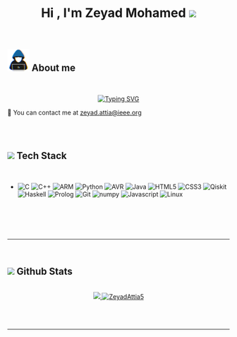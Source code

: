 
<h1 align="center"><b>Hi , I'm Zeyad Mohamed </b><img src="https://media.giphy.com/media/hvRJCLFzcasrR4ia7z/giphy.gif" width="35"></h1>



<!-- Computer+Science+Student;Embedded+Systems+Engineer;Learning+Linux; Learning+Web+Development -->
<br>



	
## <picture><img src = "resources/about_me.gif" width = 50px></picture> **About me**

<br>
<p align="center" style="color:white;">
  <a href="https://git.io/typing-svg"><img src="https://readme-typing-svg.demolab.com?font=Fira+Code&size=15&duration=1000&multiline=true&repeat=false&width=550&height=191&lines=I'm+currently+studying+Computer+Science+and+Engineering%2C;with+a+passion+for+embedded+systems%2C+Linux%2C+and+data;structures+and+algorithms.;I'm+willing+to+connect+with+fellow+enthusiasts%2C+collaborate;on+exciting+projects%2C+and+contribute+to+the+ever-evolving;tech+community.;" alt="Typing SVG" /></a>

  📧 You can contact me at <a href="mailto:zeyad.attia@ieee.org">zeyad.attia@ieee.org</a>
</p>

 <!-- <p><img src="/resources/chip-svgrepo.svg" style="height:15px;">&nbsp;&nbsp;I am Learning Embedded Systems Engineering</p>
 <p>🤝 I am willing to collaborate on innovative project ideas</p> -->
 <!-- <p>🚀 I love rocket science</p> -->

<br><br>

<!-- <img src="https://user-images.githubusercontent.com/73097560/115834477-dbab4500-a447-11eb-908a-139a6edaec5c.gif"><br><br> -->

## <img src="https://media2.giphy.com/media/QssGEmpkyEOhBCb7e1/giphy.gif?cid=ecf05e47a0n3gi1bfqntqmob8g9aid1oyj2wr3ds3mg700bl&rid=giphy.gif" width ="25"><b> Tech Stack</b>
<br>

<p align="center">

- 
    ![C](https://img.shields.io/badge/C%20-%232370ED.svg?style=for-the-badge&logo=c&logoColor=yellow)
    ![C++](https://img.shields.io/badge/C++%20-%2300599C.svg?style=for-the-badge&logo=c%2B%2B&logoColor=white)
    ![ARM](https://img.shields.io/badge/Arm%20-%232370ED.svg?style=for-the-badge&logo=arm&logoColor=orange)
    <!-- ![Autosar](https://img.shields.io/badge/Autosar%20-%232370ED.svg?style=for-the-badge&logo=autosar&logoColor=yellow) -->
    ![Python](https://img.shields.io/badge/Python%20-%2314354C.svg?style=for-the-badge&logo=Python&logoColor=white)
    ![AVR](https://img.shields.io/badge/Avr%20-%232370ED.svg?style=for-the-badge&logo=avr&logoColor=white)
    ![Java](https://img.shields.io/badge/Java%20-%2314354C.svg?style=for-the-badge&logo=Java&logoColor=blue)
    ![HTML5](https://img.shields.io/badge/Html5%20-%2314354C.svg?style=for-the-badge&logo=html5&logoColor=white)
    ![CSS3](https://img.shields.io/badge/Css3%20-%2314354C.svg?style=for-the-badge&logo=css3&logoColor=white)
    ![Qiskit](https://img.shields.io/badge/qiskit-%23F05033.svg?style=for-the-badge&logo=qiskit&logoColor=white)
    ![Haskell](https://img.shields.io/badge/Haskell%20-%2314354C.svg?style=for-the-badge&logo=haskell&logoColor=white)
    ![Prolog](https://img.shields.io/badge/prolog%20-%2314354C.svg?style=for-the-badge&logo=prolog&logoColor=gray)
    ![Git](https://img.shields.io/badge/git-%23F05033.svg?style=for-the-badge&logo=git&logoColor=white)
    ![numpy](https://img.shields.io/badge/Numpy%20-%232370ED.svg?style=for-the-badge&logo=numpy&logoColor=white)
    ![Javascript](https://img.shields.io/badge/Javascript%20-%2314354C.svg?style=for-the-badge&logo=javascript&logoColor=yellow)
    ![Linux](https://img.shields.io/badge/Linux-FCC624?style=for-the-badge&logo=linux&logoColor=black) 

<br>   
</p>

<br>
<br>

-----

<br>


## <img src="https://media.giphy.com/media/iY8CRBdQXODJSCERIr/giphy.gif" width="35"><b> Github Stats </b>
<br>

<div align="center">

<a href="https://github.com/ZeyadAttia5/">
  <img src="https://github-readme-stats.vercel.app/api?username=ZeyadAttia5&include_all_commits=true&count_private=true&show_icons=true&line_height=20&title_color=7A7ADB&icon_color=2234AE&text_color=D3D3D3&bg_color=0,000000,130F40" width="450"/>
  <img src="https://github-readme-stats.vercel.app/api/top-langs?username=ZeyadAttia5&show_icons=true&locale=en&layout=compact&line_height=20&title_color=7A7ADB&icon_color=2234AE&text_color=D3D3D3&bg_color=0,000000,130F40" width="375"  alt="ZeyadAttia5"/>

</a>
</div>

<br>
<br>
<br>

-----

<br>
<br>

<!-- ## <b> Let's Connect..!</b><img src="/resources/handshake.gif" width ="80">
<br>
<div align='left'>

<ul>

<li>
  <a href="https://linkedin.com/in/zeyad-attia-a168b1201" target="_blank">
  <img src="https://img.shields.io/badge/LinkedIn-0077B5?style=for-the-badge&logo=linkedin&logoColor=white"/>

</li>

<br>

<li>
<a href="mailto:zeyad.attia@ieee.org" target="_blank">
<img src="https://img.shields.io/badge/gmail:  zeyad.attia@ieee.org-%23EA4335.svg?style=for-the-badge&logo=gmail&logoColor=white" t=mail style="margin-bottom: 5px;" />
</a>
</li>
	
</ul>
</div>

<br>
<img src="https://user-images.githubusercontent.com/73097560/115834477-dbab4500-a447-11eb-908a-139a6edaec5c.gif">
<br>
<br>
<br>
<br>
<br>
<br>
<br>

---

<br> -->

<!-- Credit: [Abdul Khalid](https://github.com/0xabdulkhalid) -->

<!-- Last Edited on: 09/11/2022 -->